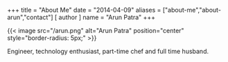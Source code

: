 +++
title = "About Me"
date = "2014-04-09"
aliases = ["about-me","about-arun","contact"]
[ author ]
  name = "Arun Patra"
+++

{{< image src="/arun.png" alt="Arun Patra" position="center" style="border-radius: 5px;" >}}

Engineer, technology enthusiast, part-time chef and full time husband.